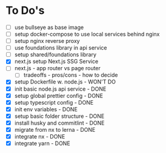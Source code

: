 # To Do's
- [ ] use bullseye as base image
- [ ] setup docker-compose to use local services behind nginx
- [ ] setup nginx reverse proxy
- [ ] use foundations library in api service
- [ ] setup shared/foundations library
- [x] next.js setup Next.js SSG Service
- [ ] next.js - app router vs page router
  - [ ] tradeoffs - pros/cons - how to decide
- [x] setup Dockerfile w. node.js - WON'T DO
- [x] init basic node.js api service - DONE
- [x] setup global prettier config - DONE
- [x] setup typescript config - DONE
- [x] init env variables - DONE
- [x] setup basic folder structure - DONE
- [x] install husky and commitlint - DONE
- [x] migrate from nx to lerna - DONE
- [x] integrate nx - DONE
- [x] integrate yarn - DONE
